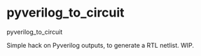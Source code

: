 # pyverilog_to_circuit
pyverilog_to_circuit

Simple hack on Pyverilog outputs, to generate a RTL netlist. WIP.
